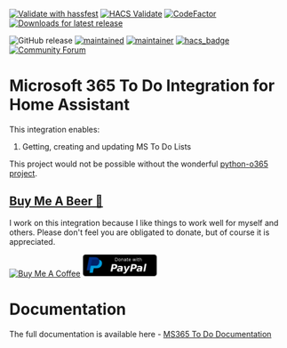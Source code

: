 [![Validate with hassfest](https://github.com/RogerSelwyn/ms365-todo/actions/workflows/hassfest.yaml/badge.svg)](https://github.com/RogerSelwyn/ms365-todo/actions/workflows/hassfest.yaml) [![HACS Validate](https://github.com/RogerSelwyn/ms365-todo/actions/workflows/hacs.yaml/badge.svg)](https://github.com/RogerSelwyn/ms365-todo/actions/workflows/hacs.yaml) [![CodeFactor](https://www.codefactor.io/repository/github/rogerselwyn/ms365-todo/badge)](https://www.codefactor.io/repository/github/rogerselwyn/ms365-todo) [![Downloads for latest release](https://img.shields.io/github/downloads/RogerSelwyn/ms365-todo/latest/total.svg)](https://github.com/RogerSelwyn/ms365-todo/releases/latest)

![GitHub release](https://img.shields.io/github/v/release/RogerSelwyn/ms365-todo) [![maintained](https://img.shields.io/maintenance/yes/2024.svg)](#) [![maintainer](https://img.shields.io/badge/maintainer-%20%40RogerSelwyn-blue.svg)](https://github.com/RogerSelwyn) [![hacs_badge](https://img.shields.io/badge/HACS-Default-41BDF5.svg)](https://github.com/hacs/integration) [![Community Forum](https://img.shields.io/badge/community-forum-brightgreen.svg)](https://community.home-assistant.io/t/office-365-calendar-access)

# Microsoft 365 To Do Integration for Home Assistant

This integration enables:
1. Getting, creating and updating MS To Do Lists

This project would not be possible without the wonderful [python-o365 project](https://github.com/O365/python-o365).

## [Buy Me A Beer 🍻](https://buymeacoffee.com/rogtp)
I work on this integration because I like things to work well for myself and others. Please don't feel you are obligated to donate, but of course it is appreciated.

<a href="https://www.buymeacoffee.com/rogtp" target="_blank"><img src="https://cdn.buymeacoffee.com/buttons/default-orange.png" alt="Buy Me A Coffee" height="41" width="174"></a> 
<a href="https://www.paypal.com/donate/?hosted_button_id=F7TGHNGH7A526">
  <img src="https://github.com/RogerSelwyn/actions/blob/e82dab9e5643bbb82e182215a748a3024e3e7eac/images/paypal-donate-button.png" alt="Donate with PayPal" height="40"/>
</a>

# Documentation

The full documentation is available here - [MS365 To Do Documentation](https://rogerselwyn.github.io/MS365-ToDo/)
